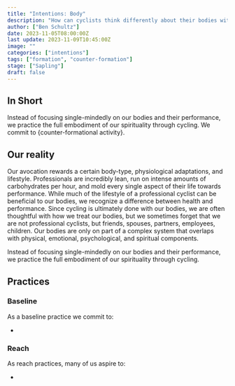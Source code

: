 ```yaml
---
title: "Intentions: Body"
description: "How can cyclists think differently about their bodies within a culture that is obsessed with watts per kilo, body image, food as fuel, and bodies as a less-than-deal machine?"
author: ["Ben Schultz"]
date: 2023-11-05T08:00:00Z
last update: 2023-11-09T10:45:00Z
image: ""
categories: ["intentions"]
tags: ["formation", "counter-formation"]
stage: ["Sapling"]
draft: false
---
```


## In Short

Instead of focusing single-mindedly on our bodies and their performance, we practice the full embodiment of our spirituality through cycling. We commit to {counter-formational activity}.

## Our reality

Our avocation rewards a certain body-type, physiological adaptations, and lifestyle. Professionals are incredibly lean, run on intense amounts of carbohydrates per hour, and mold every single aspect of their life towards performance. While much of the lifestyle of a professional cyclist can be beneficial to our bodies, we recognize a difference between health and performance. Since cycling is ultimately done with our bodies, we are often thoughtful with how we treat our bodies, but we sometimes forget that we are not professional cyclists, but friends, spouses, partners, employees, children. Our bodies are only on part of a complex system that overlaps with physical, emotional, psychological, and spiritual components.

Instead of focusing single-mindedly on our bodies and their performance, we practice the full embodiment of our spirituality through cycling.

## Practices

### Baseline

As a baseline practice we commit to:

-

### Reach

As reach practices, many of us aspire to:

-
